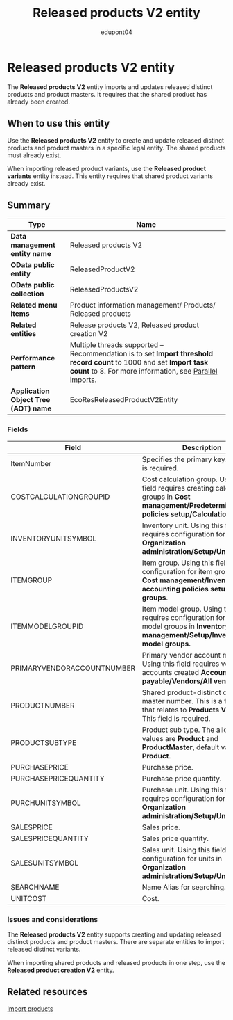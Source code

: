 ﻿---
title: Released products V2 entity
description: Definition of theReleased products V2 data entity in finance and operations migration projects with Dynamics 365.
ms.date: 04/28/2023
ms.topic: article
author: edupont04
ms.author: katiehav
searchScope: dynamics-365-daf
ms.service: dynamics-365
ms.subservice: guidance
ms.collection: FastTrack
---

# Released products V2 entity

The **Released products V2** entity imports and updates released distinct products and product masters. It requires that the shared product has already been created.

## When to use this entity

Use the **Released products V2** entity to create and update released distinct products and product masters in a specific legal entity. The shared products must already exist.

When importing released product variants, use the **Released product variants** entity instead. This entity requires that shared product variants already exist.

## Summary

|Type|Name|
|----|----|
| **Data management entity name** | Released products V2 |
| **OData public entity** | ReleasedProductV2 |
| **OData public collection** | ReleasedProductsV2 |
| **Related menu items** | Product information management/ Products/ Released products |
| **Related entities** | Release products V2, Released product creation V2 |
| **Performance pattern** | Multiple threads supported – Recommendation is to set **Import threshold record count** to 1000 and set **Import task count** to 8. For more information, see [Parallel imports](/dynamics365/fin-ops-core/dev-itpro/data-entities/data-import-export-job#parallel-imports). |
| **Application Object Tree (AOT) name** | EcoResReleasedProductV2Entity |

### Fields

| Field | Description |
|--|--|
| ItemNumber | Specifies the primary key. This field is required. |
| COSTCALCULATIONGROUPID | Cost calculation group. Using this field requires creating calculation groups in **Cost management/Predetermined cost policies setup/Calculation groups**. |
| INVENTORYUNITSYMBOL | Inventory unit. Using this field requires configuration for units in **Organization administration/Setup/Units**. |
| ITEMGROUP | Item group. Using this field requires configuration for item groups in **Cost management/Inventory accounting policies setup/Item groups**. |
| ITEMMODELGROUPID | Item model group. Using this field requires configuration for item model groups in **Inventory management/Setup/Inventory/Item model groups.** |
| PRIMARYVENDORACCOUNTNUMBER | Primary vendor account number. Using this field requires vendor accounts created **Accounts payable/Vendors/All vendors**. |
| PRODUCTNUMBER | Shared product-distinct or product master number. This is a foreign key that relates to **Products V2** entity. This field is required. |
| PRODUCTSUBTYPE | Product sub type. The allowed values are **Product** and **ProductMaster**, default value is **Product**. |
| PURCHASEPRICE | Purchase price. |
| PURCHASEPRICEQUANTITY | Purchase price quantity. |
| PURCHUNITSYMBOL | Purchase unit. Using this field requires configuration for units in **Organization administration/Setup/Units**. |
| SALESPRICE | Sales price. |
| SALESPRICEQUANTITY | Sales price quantity. |
| SALESUNITSYMBOL | Sales unit. Using this field requires configuration for units in **Organization administration/Setup/Units**. |
| SEARCHNAME | Name Alias for searching. |
| UNITCOST | Cost. |

### Issues and considerations

The **Released products V2** entity supports creating and updating released distinct products and product masters. There are separate entities to import released distinct variants.

When importing shared products and released products in one step, use the **Released product creation V2** entity.

## Related resources

[Import products](/dynamics365/guidance/resources/import-products)  
